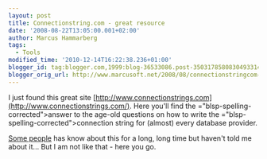 ```yaml
---
layout: post
title: Connectionstring.com - great resource
date: '2008-08-22T13:05:00.001+02:00'
author: Marcus Hammarberg
tags:
  - Tools
modified_time: '2010-12-14T16:22:38.236+01:00'
blogger_id: tag:blogger.com,1999:blog-36533086.post-3503178580830493314
blogger_orig_url: http://www.marcusoft.net/2008/08/connectionstringcom-great-resource.html
---
```


I just found this great site
[http://www.connectionstrings.com](http://www.connectionstrings.com/).
Here you'll find the <span>="blsp-spelling-corrected">answer</span> to the age-old questions
on how to write the <span>="blsp-spelling-corrected">connection string</span> for (almost)
every database provider.

[Some people](http://www.blogger.com/profile/06485708514192583267) has
know about this for a long, long time but haven't told me about it...
But I am not like that - here you go.
